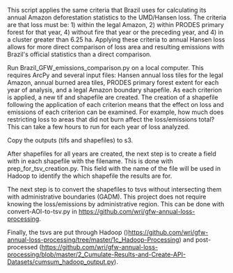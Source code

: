 This script applies the same criteria that Brazil uses for calculating its annual Amazon deforestation statistics to the UMD/Hansen loss.
The criteria are that loss must be: 1) within the legal Amazon, 2) within PRODES primary forest for that year, 4) without fire that year or the preceding year, and 4) in a cluster greater than 6.25 ha.
Applying these criteria to annual Hansen loss allows for more direct comparison of loss area and resulting emissions with Brazil's official statistics than a direct comparison.

Run Brazil_GFW_emissions_comparison.py on a local computer. 
This requires ArcPy and several input files: Hansen annual loss tiles for the legal Amazon, annual burned area tiles, PRODES primary forest extent for each year of analysis, and a legal Amazon boundary shapefile.
As each criterion is applied, a new tif and shapefile are created. The creation of a shapefile following the application of each criterion means that the effect on loss and emissions of each criterion can be examined.
For example, how much does restricting loss to areas that did not burn affect the loss/emissions total?
This can take a few hours to run for each year of loss analyzed.

Copy the outputs (tifs and shapefiles) to s3.

After shapefiles for all years are created, the next step is to create a field with in each shapefile with the filename. This is done with prep_for_tsv_creation.py.
This field with the name of the file will be used in Hadoop to identify the which shapefile the results are for.

The next step is to convert the shapefiles to tsvs without intersecting them with administrative boundaries (GADM). This project does not require knowing the loss/emissions by administrative region.
This can be done with convert-AOI-to-tsv.py in https://github.com/wri/gfw-annual-loss-processing.

Finally, the tsvs are put through Hadoop ()https://github.com/wri/gfw-annual-loss-processing/tree/master/1c_Hadoop-Processing) and post-processed (https://github.com/wri/gfw-annual-loss-processing/blob/master/2_Cumulate-Results-and-Create-API-Datasets/cumsum_hadoop_output.py).
